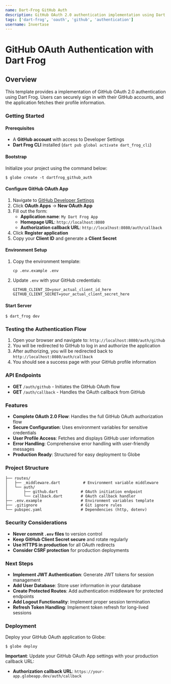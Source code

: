 ```yaml
---
name: Dart-Frog GitHub Auth
description: GitHub OAuth 2.0 authentication implementation using Dart Frog
tags: ['dart-frog', 'oauth', 'github', 'authentication']
username: Invertase
---
```


# GitHub OAuth Authentication with Dart Frog

## Overview

This template provides a implementation of GitHub OAuth 2.0 authentication using Dart Frog. Users can securely sign in with their GitHub accounts, and the application fetches their profile information.

### Getting Started

#### Prerequisites

- A **GitHub account** with access to Developer Settings
- **Dart Frog CLI** installed (`dart pub global activate dart_frog_cli`)

#### Bootstrap

Initialize your project using the command below:

```shell
$ globe create -t dartfrog_github_auth
```

#### Configure GitHub OAuth App

1. Navigate to [GitHub Developer Settings](https://github.com/settings/developers)
2. Click **OAuth Apps** → **New OAuth App**
3. Fill out the form:
   - **Application name**: `My Dart Frog App`
   - **Homepage URL**: `http://localhost:8080`
   - **Authorization callback URL**: `http://localhost:8080/auth/callback`
4. Click **Register application**
5. Copy your **Client ID** and generate a **Client Secret**

#### Environment Setup

1. Copy the environment template:

   ```shell
   cp .env.example .env
   ```

2. Update `.env` with your GitHub credentials:
   ```env
   GITHUB_CLIENT_ID=your_actual_client_id_here
   GITHUB_CLIENT_SECRET=your_actual_client_secret_here
   ```

#### Start Server

```shell
$ dart_frog dev
```

### Testing the Authentication Flow

1. Open your browser and navigate to: `http://localhost:8080/auth/github`
2. You will be redirected to GitHub to log in and authorize the application
3. After authorizing, you will be redirected back to `http://localhost:8080/auth/callback`
4. You should see a success page with your GitHub profile information

### API Endpoints

- **GET** `/auth/github` - Initiates the GitHub OAuth flow
- **GET** `/auth/callback` - Handles the OAuth callback from GitHub

### Features

- **Complete OAuth 2.0 Flow**: Handles the full GitHub OAuth authorization flow
- **Secure Configuration**: Uses environment variables for sensitive credentials
- **User Profile Access**: Fetches and displays GitHub user information
- **Error Handling**: Comprehensive error handling with user-friendly messages
- **Production Ready**: Structured for easy deployment to Globe

### Project Structure

```
├── routes/
│   ├── _middleware.dart          # Environment variable middleware
│   └── auth/
│       ├── github.dart          # OAuth initiation endpoint
│       └── callback.dart        # OAuth callback handler
├── .env.example                 # Environment variables template
├── .gitignore                   # Git ignore rules
└── pubspec.yaml                 # Dependencies (http, dotenv)
```

### Security Considerations

- **Never commit `.env` files** to version control
- **Keep GitHub Client Secret secure** and rotate regularly
- **Use HTTPS in production** for all OAuth redirects
- **Consider CSRF protection** for production deployments

### Next Steps

- **Implement JWT Authentication**: Generate JWT tokens for session management
- **Add User Database**: Store user information in your database
- **Create Protected Routes**: Add authentication middleware for protected endpoints
- **Add Logout Functionality**: Implement proper session termination
- **Refresh Token Handling**: Implement token refresh for long-lived sessions

### Deployment

Deploy your GitHub OAuth application to Globe:

```shell
$ globe deploy
```

**Important**: Update your GitHub OAuth App settings with your production callback URL:

- **Authorization callback URL**: `https://your-app.globeapp.dev/auth/callback`
